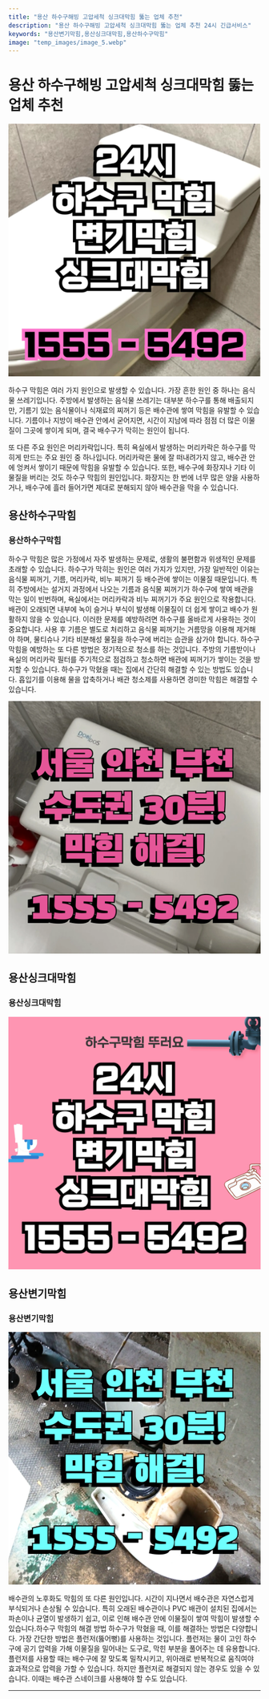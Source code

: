 ```yaml
---
title: "용산 하수구해빙 고압세척 싱크대막힘 뚫는 업체 추천"
description: "용산 하수구해빙 고압세척 싱크대막힘 뚫는 업체 추천 24시 긴급서비스"
keywords: "용산변기막힘,용산싱크대막힘,용산하수구막힘"
image: "temp_images/image_5.webp"
---
```


# 용산 하수구해빙 고압세척 싱크대막힘 뚫는 업체 추천

![용산하수구막힘](temp_images/image_3.webp) 

하수구 막힘은 여러 가지 원인으로 발생할 수 있습니다. 가장 흔한 원인 중 하나는 음식물 쓰레기입니다. 주방에서 발생하는 음식물 쓰레기는 대부분 하수구를 통해 배출되지만, 기름기 있는 음식물이나 식재료의 찌꺼기 등은 배수관에 쌓여 막힘을 유발할 수 있습니다. 기름이나 지방이 배수관 안에서 굳어지면, 시간이 지남에 따라 점점 더 많은 이물질이 그곳에 쌓이게 되며, 결국 배수구가 막히는 원인이 됩니다.

또 다른 주요 원인은 머리카락입니다. 특히 욕실에서 발생하는 머리카락은 하수구를 막히게 만드는 주요 원인 중 하나입니다. 머리카락은 물에 잘 떠내려가지 않고, 배수관 안에 엉켜서 쌓이기 때문에 막힘을 유발할 수 있습니다. 또한, 배수구에 화장지나 기타 이물질을 버리는 것도 하수구 막힘의 원인입니다. 화장지는 한 번에 너무 많은 양을 사용하거나, 배수구에 흘러 들어가면 제대로 분해되지 않아 배수관을 막을 수 있습니다.


## 용산하수구막힘

### 용산하수구막힘

하수구 막힘은 많은 가정에서 자주 발생하는 문제로, 생활의 불편함과 위생적인 문제를 초래할 수 있습니다. 하수구가 막히는 원인은 여러 가지가 있지만, 가장 일반적인 이유는 음식물 찌꺼기, 기름, 머리카락, 비누 찌꺼기 등 배수관에 쌓이는 이물질 때문입니다. 특히 주방에서는 설거지 과정에서 나오는 기름과 음식물 찌꺼기가 하수구에 쌓여 배관을 막는 일이 빈번하며, 욕실에서는 머리카락과 비누 찌꺼기가 주요 원인으로 작용합니다. 배관이 오래되면 내부에 녹이 슬거나 부식이 발생해 이물질이 더 쉽게 쌓이고 배수가 원활하지 않을 수 있습니다. 이러한 문제를 예방하려면 하수구를 올바르게 사용하는 것이 중요합니다. 사용 후 기름은 별도로 처리하고 음식물 찌꺼기는 거름망을 이용해 제거해야 하며, 물티슈나 기타 비분해성 물질을 하수구에 버리는 습관을 삼가야 합니다. 하수구 막힘을 예방하는 또 다른 방법은 정기적으로 청소를 하는 것입니다. 주방의 기름받이나 욕실의 머리카락 필터를 주기적으로 점검하고 청소하면 배관에 찌꺼기가 쌓이는 것을 방지할 수 있습니다. 하수구가 막혔을 때는 집에서 간단히 해결할 수 있는 방법도 있습니다. 흡입기를 이용해 물을 압축하거나 배관 청소제를 사용하면 경미한 막힘은 해결할 수 있습니다. 

![용산하수구막힘](temp_images/image_2.webp) 



## 용산싱크대막힘

### 용산싱크대막힘

![용산싱크대막힘](temp_images/image_0.webp) 



## 용산변기막힘

### 용산변기막힘

![용산변기막힘](temp_images/image_9.webp) 

  배수관의 노후화도 막힘의 또 다른 원인입니다. 시간이 지나면서 배수관은 자연스럽게 부식되거나 손상될 수 있습니다. 특히 오래된 배수관이나 PVC 배관이 설치된 집에서는 파손이나 균열이 발생하기 쉽고, 이로 인해 배수관 안에 이물질이 쌓여 막힘이 발생할 수 있습니다.하수구 막힘의 해결 방법
하수구가 막혔을 때, 이를 해결하는 방법은 다양합니다. 가장 간단한 방법은 플런저(뚫어뻥)를 사용하는 것입니다. 플런저는 물이 고인 하수구에 공기 압력을 가해 이물질을 밀어내는 도구로, 막힌 부분을 풀어주는 데 유용합니다. 플런저를 사용할 때는 배수구에 잘 맞도록 밀착시키고, 위아래로 반복적으로 움직여야 효과적으로 압력을 가할 수 있습니다. 하지만 플런저로 해결되지 않는 경우도 있을 수 있습니다. 이때는 배수관 스네이크를 사용해야 할 수도 있습니다.

---

